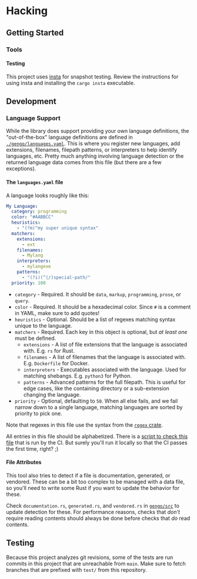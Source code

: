 # Hacking

## Getting Started

### Tools

#### Testing

This project uses [insta][insta] for snapshot testing. Review the instructions
for using insta and installing the `cargo insta` executable.

## Development

### Language Support

While the library does support providing your own language definitions, the
"out-of-the-box" language definitions are defined in
[`./gengo/languages.yaml`][languages-file]. This is where you register
new languages, add extensions, filenames, filepath patterns, or interpreters
to help identify languages, etc. Pretty much anything involving language
detection or the returned language data comes from this file (but there are
a few exceptions).

#### The `languages.yaml` file

A language looks roughly like this:

```yaml
My Language:
  category: programming
  color: "#AABBCC"
  heuristics:
    - "(?m)^my super unique syntax"
  matchers:
    extensions:
      - ext
    filenames:
      - Mylang
    interpreters:
      - mylangexe
    patterns:
      - "(?i)(^|/)special-path/"
  priority: 100
```

- `category` - Required. It should be `data`, `markup`, `programming`, `prose`, or `query`.
- `color` - Required. It should be a hexadecimal color. Since `#` is a comment
  in YAML, make sure to add quotes!
- `heuristics` - Optional. Should be a list of regexes matching syntax unique to the
  language.
- `matchers` - Required. Each key in this object is optional, but *at least one* must
  be defined.
  - `extensions` - A list of file extensions that the language is associated with. E.g. `rs` for Rust.
  - `filenames` - A list of filenames that the language is associated with. E.g. `Dockerfile` for Docker.
  - `interpreters` - Executables associated with the language. Used for matching shebangs. E.g. `python3` for Python.
  - `patterns` - Advanced patterns for the full filepath. This is useful for edge cases, like the containing directory or a sub-extension changing the language.
- `priority` - Optional, defaulting to `50`. When all else fails, and we fail narrow down to a single language, matching languages are sorted by priority to pick one.

Note that regexes in this file use the syntax from the [`regex` crate][regex-syntax].

All entries in this file should be alphabetized. There is a
[script to check this file][check-languages-script] that is run
by the CI. But surely you'll run it locally so that the CI passes the first
time, right? ;)

#### File Attributes

This tool also tries to detect if a file is documentation, generated, or vendored.
These can be a bit too complex to be managed with a data file, so you'll need to
write some Rust if you want to update the behavior for these.

Check `documentation.rs`, `generated.rs`, and `vendored.rs` in [`gengo/src`][lib-src]
to update detection for these. For performance reasons, checks that *don't* require
reading contents should always be done before checks that *do* read contents.

## Testing

Because this project analyzes git revisions, some of the tests are run
commits in this project that are unreachable from `main`. Make sure to
fetch branches that are prefixed with `test/` from this repository.

[check-languages-script]: ./scripts/check-languages-file.rb
[insta]: https://crates.io/crates/insta
[languages-file]: ./gengo/languages.yaml
[lib-src]: ./gengo/src
[regex-syntax]: https://docs.rs/regex/latest/regex/#syntax
